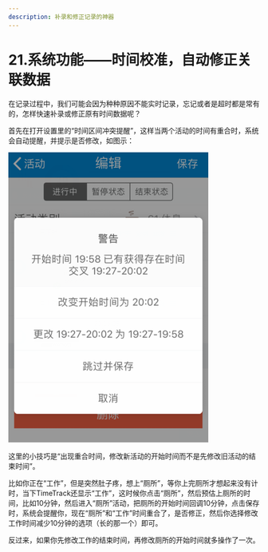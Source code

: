 ```yaml
---
description: 补录和修正记录的神器
---
```


# 21.系统功能——时间校准，自动修正关联数据

在记录过程中，我们可能会因为种种原因不能实时记录，忘记或者是超时都是常有的，怎样快速补录或修正原有时间数据呢？

首先在打开设置里的“时间区间冲突提醒”，这样当两个活动的时间有重合时，系统会自动提醒，并提示是否修改，如图示：

![](../.gitbook/assets/tu-pian%20%2880%29.png)

这里的小技巧是“出现重合时间，修改新活动的开始时间而不是先修改旧活动的结束时间”。

比如你正在“工作”，但是突然肚子疼，想上“厕所”，等你上完厕所才想起来没有计时，当下TimeTrack还显示“工作”，这时候你点击“厕所”，然后预估上厕所的时间，比如10分钟，然后进入“厕所”活动，把厕所的开始时间回调10分钟，点击保存时，系统会提醒你，现在“厕所”和“工作”时间重合了，是否修正，然后你选择修改工作时间减少10分钟的选项（长的那一个）即可。

反过来，如果你先修改工作的结束时间，再修改厕所的开始时间就多操作了一次。

